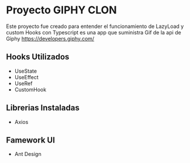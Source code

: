 # Proyecto GIPHY CLON

Este proyecto fue creado para entender el funcionamiento de LazyLoad y custom Hooks con Typescript es una app que suministra Gif de la api de Giphy https://developers.giphy.com/

## Hooks Utilizados
  * UseState
  * UseEffect
  * UseRef
  * CustomHook

## Librerias Instaladas
  * Axios

## Famework UI
  * Ant Design
